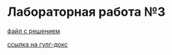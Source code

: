 # Лабораторная работа №3 


[файл с решением](https://github.com/Stepanova-Anna/based/blob/main/LR3/Степанова%20АА%201%20гр%202%20п%20гр%20ЛР3.pdf)


[ссылка на гулг-докс](https://docs.google.com/document/d/1Pp8pQqdKWAS6XTKGLzXbvvOJ8XNTj6iu/edit?usp=sharing&ouid=109856855558238134328&rtpof=true&sd=true)
